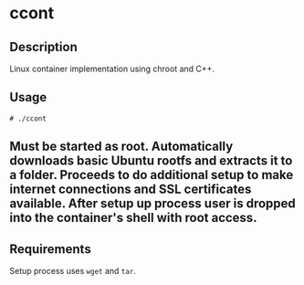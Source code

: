 ccont
==========================


## Description
Linux container implementation using chroot and C++.



## Usage

``# ./ccont``

Must be started as root. Automatically downloads basic Ubuntu rootfs and extracts it to a folder.
Proceeds to do additional setup to make internet connections and SSL certificates available. After setup up process user is dropped into the container's shell
with root access.
---

## Requirements

Setup process uses `wget` and `tar`.
